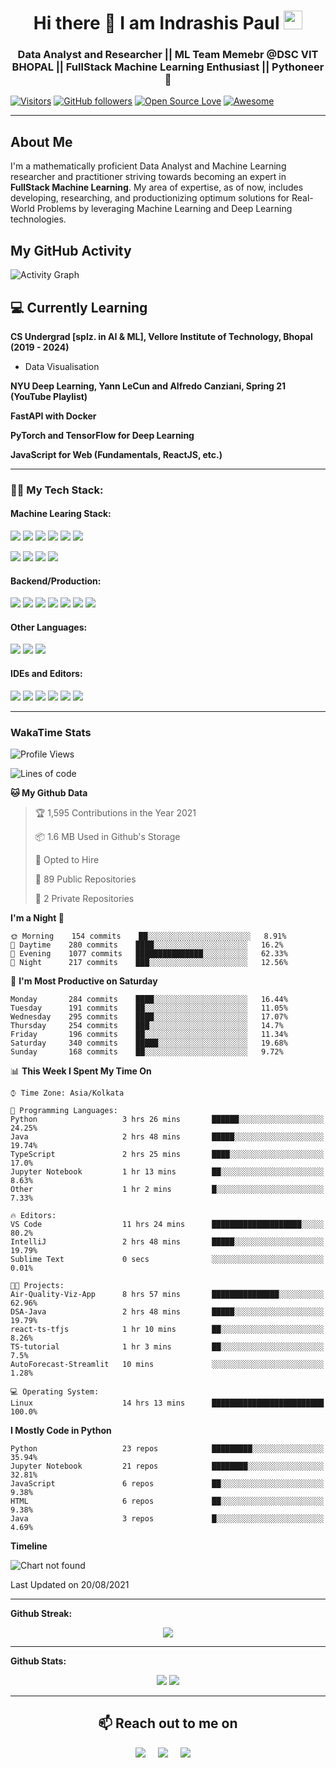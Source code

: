 <h1 align="center">Hi there 👋 I am  Indrashis Paul  <img src="https://emojis.slackmojis.com/emojis/images/1531849430/4246/blob-sunglasses.gif?1531849430" width="30"/></h1>

<h3 align="center">Data Analyst and Researcher || ML Team Memebr @DSC VIT BHOPAL || FullStack Machine Learning Enthusiast || Pythoneer 🐍</h3>


[![Visitors](https://visitor-badge.glitch.me/badge?page_id=IndraP24.visitor-badge)](https://github.com/IndraP24)
[![GitHub followers](https://img.shields.io/github/followers/IndraP24.svg?style=social&label=Follow)](https://github.com/IndraP24?tab=followers)
[![Open Source Love](https://badges.frapsoft.com/os/v2/open-source.svg?v=103)](https://github.com/IndraP24) 
[![Awesome](https://cdn.rawgit.com/sindresorhus/awesome/d7305f38d29fed78fa85652e3a63e154dd8e8829/media/badge.svg)](https://github.com/IndraP24)

---

<h2>About Me</h2>

I'm a mathematically proficient Data Analyst and Machine Learning researcher and practitioner striving towards becoming an expert in **FullStack Machine Learning**. My area of expertise, as of now, includes developing, researching, and productionizing optimum solutions for Real-World Problems by leveraging Machine Learning and Deep Learning technologies.

## My GitHub Activity

![Activity Graph](https://activity-graph.herokuapp.com/graph?username=IndraP24&theme=github)

## 💻 Currently Learning

__CS Undergrad [splz. in AI & ML], Vellore Institute of Technology, Bhopal (2019 - 2024)__
- Data Visualisation

__NYU Deep Learning, Yann LeCun and Alfredo Canziani, Spring 21 (YouTube Playlist)__

__FastAPI with Docker__

__PyTorch and TensorFlow for Deep Learning__

__JavaScript for Web (Fundamentals, ReactJS, etc.)__

---

### 👨‍💻 My Tech Stack:
#### Machine Learing Stack:

<a><img src="https://img.shields.io/badge/python%20-%2314354C.svg?&style=for-the-badge&logo=python&logoColor=yellow"/></a>
<a><img src="https://img.shields.io/badge/Numpy-777BB4?style=for-the-badge&logo=numpy&logoColor=white"/></a>
<a><img src="https://img.shields.io/badge/Pandas%20-%23150458.svg?&style=for-the-badge&logo=Pandas&logoColor=white"/></a>
<a><img src="https://img.shields.io/badge/Matplotlib%20-%2311557c.svg?&style=for-the-badge&logo=matplotlib&logoColor=white"/></a>
<a><img src="https://img.shields.io/badge/Seaborn%20-%2314354C.svg?&style=for-the-badge&logo=seaborn&logoColor=white"/></a>
<a><img src="https://img.shields.io/badge/scikit_learn-F7931E?style=for-the-badge&logo=scikit-learn&logoColor=white"/></a>

<a><img src="https://img.shields.io/badge/PyTorch%20-%239932CC.svg?&style=for-the-badge&logo=PyTorch&logoColor=red"/></a>
<a><img src="https://img.shields.io/badge/TensorFlow%20-%23FF6F00.svg?&style=for-the-badge&logo=TensorFlow&logoColor=white" /></a>
<a><img src="https://img.shields.io/badge/Keras-D00000?style=for-the-badge&logo=Keras&logoColor=white"/></a>
<a><img src="https://img.shields.io/badge/OpenCV-27338e?style=for-the-badge&logo=OpenCV&logoColor=white"/></a>
</br>

#### Backend/Production:
<a><img src="https://img.shields.io/badge/fastapi-109989?style=for-the-badge&logo=FASTAPI&logoColor=white"/></a>
<a><img src="https://img.shields.io/badge/Flask-000000?style=for-the-badge&logo=flask&logoColor=white"/></a>
<a><img src="https://img.shields.io/badge/Streamlit-FF4B4B?style=for-the-badge&logo=Streamlit&logoColor=white"/></a>
<a><img src="https://img.shields.io/badge/Docker-2CA5E0?style=for-the-badge&logo=docker&logoColor=white"/></a>
<a><img src="https://img.shields.io/badge/GitHub_Actions-2088FF?style=for-the-badge&logo=github-actions&logoColor=white"/></a>
<a><img src="https://img.shields.io/badge/Heroku-430098?style=for-the-badge&logo=heroku&logoColor=white"/></a>
<a><img src="https://img.shields.io/badge/DVC-945DD6?style=for-the-badge&logo=dataversioncontrol&logoColor=white"/></a>

#### Other Languages:
<a><img src="https://img.shields.io/badge/Java-ED8B00?style=for-the-badge&logo=java&logoColor=white"/></a>
<a><img src="https://img.shields.io/badge/C%2B%2B-00599C?style=for-the-badge&logo=c%2B%2B&logoColor=white"/></a>
<a><img src="https://img.shields.io/badge/C-00599C?style=for-the-badge&logo=c&logoColor=white"/></a>

#### IDEs and Editors:
<a><img src="https://img.shields.io/badge/Visual_Studio_Code-0078D4?style=for-the-badge&logo=visual%20studio%20code&logoColor=white"/></a>
<a><img src="https://img.shields.io/badge/conda-342B029.svg?&style=for-the-badge&logo=anaconda&logoColor=white"/></a>
<a><img src="https://img.shields.io/badge/Jupyter-F37626.svg?&style=for-the-badge&logo=Jupyter&logoColor=white"/></a>
<a><img src="https://img.shields.io/badge/IntelliJIDEA-000000.svg?style=for-the-badge&logo=intellij-idea&logoColor=white"/></a>
<a><img src="https://img.shields.io/badge/sublime_text-%23575757.svg?&style=for-the-badge&logo=sublime-text&logoColor=important"/></a>
<a><img src="https://img.shields.io/badge/Colab-F9AB00?style=for-the-badge&logo=googlecolab&color=525252"/></a>


---
### WakaTime Stats
<!--START_SECTION:waka-->
![Profile Views](http://img.shields.io/badge/Profile%20Views-27-blue)

![Lines of code](https://img.shields.io/badge/From%20Hello%20World%20I%27ve%20Written-2.3%20million%20lines%20of%20code-blue)

**🐱 My Github Data** 

> 🏆 1,595 Contributions in the Year 2021
 > 
> 📦 1.6 MB Used in Github's Storage 
 > 
> 💼 Opted to Hire
 > 
> 📜 89 Public Repositories 
 > 
> 🔑 2 Private Repositories  
 > 
**I'm a Night 🦉** 

```text
🌞 Morning    154 commits    ██░░░░░░░░░░░░░░░░░░░░░░░   8.91% 
🌆 Daytime    280 commits    ████░░░░░░░░░░░░░░░░░░░░░   16.2% 
🌃 Evening    1077 commits   ███████████████░░░░░░░░░░   62.33% 
🌙 Night      217 commits    ███░░░░░░░░░░░░░░░░░░░░░░   12.56%

```
📅 **I'm Most Productive on Saturday** 

```text
Monday       284 commits    ████░░░░░░░░░░░░░░░░░░░░░   16.44% 
Tuesday      191 commits    ██░░░░░░░░░░░░░░░░░░░░░░░   11.05% 
Wednesday    295 commits    ████░░░░░░░░░░░░░░░░░░░░░   17.07% 
Thursday     254 commits    ███░░░░░░░░░░░░░░░░░░░░░░   14.7% 
Friday       196 commits    ██░░░░░░░░░░░░░░░░░░░░░░░   11.34% 
Saturday     340 commits    █████░░░░░░░░░░░░░░░░░░░░   19.68% 
Sunday       168 commits    ██░░░░░░░░░░░░░░░░░░░░░░░   9.72%

```


📊 **This Week I Spent My Time On** 

```text
⌚︎ Time Zone: Asia/Kolkata

💬 Programming Languages: 
Python                   3 hrs 26 mins       ██████░░░░░░░░░░░░░░░░░░░   24.25% 
Java                     2 hrs 48 mins       █████░░░░░░░░░░░░░░░░░░░░   19.74% 
TypeScript               2 hrs 25 mins       ████░░░░░░░░░░░░░░░░░░░░░   17.0% 
Jupyter Notebook         1 hr 13 mins        ██░░░░░░░░░░░░░░░░░░░░░░░   8.63% 
Other                    1 hr 2 mins         █░░░░░░░░░░░░░░░░░░░░░░░░   7.33%

🔥 Editors: 
VS Code                  11 hrs 24 mins      ████████████████████░░░░░   80.2% 
IntelliJ                 2 hrs 48 mins       █████░░░░░░░░░░░░░░░░░░░░   19.79% 
Sublime Text             0 secs              ░░░░░░░░░░░░░░░░░░░░░░░░░   0.01%

🐱‍💻 Projects: 
Air-Quality-Viz-App      8 hrs 57 mins       ███████████████░░░░░░░░░░   62.96% 
DSA-Java                 2 hrs 48 mins       █████░░░░░░░░░░░░░░░░░░░░   19.79% 
react-ts-tfjs            1 hr 10 mins        ██░░░░░░░░░░░░░░░░░░░░░░░   8.26% 
TS-tutorial              1 hr 3 mins         ██░░░░░░░░░░░░░░░░░░░░░░░   7.5% 
AutoForecast-Streamlit   10 mins             ░░░░░░░░░░░░░░░░░░░░░░░░░   1.28%

💻 Operating System: 
Linux                    14 hrs 13 mins      █████████████████████████   100.0%

```

**I Mostly Code in Python** 

```text
Python                   23 repos            █████████░░░░░░░░░░░░░░░░   35.94% 
Jupyter Notebook         21 repos            ████████░░░░░░░░░░░░░░░░░   32.81% 
JavaScript               6 repos             ██░░░░░░░░░░░░░░░░░░░░░░░   9.38% 
HTML                     6 repos             ██░░░░░░░░░░░░░░░░░░░░░░░   9.38% 
Java                     3 repos             █░░░░░░░░░░░░░░░░░░░░░░░░   4.69%

```


**Timeline**

![Chart not found](https://raw.githubusercontent.com/IndraP24/IndraP24/main/charts/bar_graph.png) 


 Last Updated on 20/08/2021
<!--END_SECTION:waka-->

---

**Github Streak:**
<p align = "center">
  <img src = "https://github-readme-streak-stats.herokuapp.com/?user=IndraP24&line_height=30&theme=dracula">
</p>

---

**Github Stats:**

<p align="center">
  
  <img src="https://github-readme-stats.vercel.app/api?username=IndraP24&show_icons=true&line_height=24&theme=dracula&include_all_commits=true&count_private=true">
  <img src="https://github-readme-stats.vercel.app/api/top-langs/?username=IndraP24&count_private=true&line_height=40&theme=dracula&layout=compact&langs_count=8">

</p>

---

 <h2 align="center">📫 Reach out to me on</h2>
  <p align="center">
    <a target="_blank" href="https://www.linkedin.com/in/indrashis-paul-ba84b6194"><img src="https://img.shields.io/badge/linkedin-%230077B5.svg?&style=for-the-badge&logo=linkedin&logoColor=white" /></a>&nbsp;&nbsp;&nbsp;&nbsp;
    <a target="_blank" href="https://twitter.com/PaulIndrashis"><img src="https://img.shields.io/badge/twitter-%231DA1F2.svg?&style=for-the-badge&logo=twitter&logoColor=white" /></a>&nbsp;&nbsp;&nbsp;&nbsp;
    <a href="mailto:indrashis985@gmail.com?subject=Hello%20Indrashis,%20From%20Github"><img src="https://img.shields.io/badge/gmail-%23D14836.svg?&style=for-the-badge&logo=gmail&logoColor=white" /></a>&nbsp;&nbsp;&nbsp;&nbsp;
  </p>



